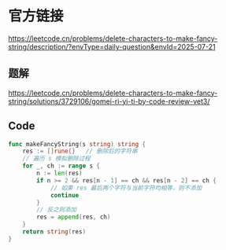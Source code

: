 # 官方链接
https://leetcode.cn/problems/delete-characters-to-make-fancy-string/description/?envType=daily-question&envId=2025-07-21

## 题解
https://leetcode.cn/problems/delete-characters-to-make-fancy-string/solutions/3729106/gomei-ri-yi-ti-by-code-review-vet3/

## Code
```go
func makeFancyString(s string) string {
    res := []rune{}   // 删除后的字符串
    // 遍历 s 模拟删除过程
    for _, ch := range s {
        n := len(res)
        if n >= 2 && res[n - 1] == ch && res[n - 2] == ch {
            // 如果 res 最后两个字符与当前字符均相等，则不添加
            continue
        }
        // 反之则添加
        res = append(res, ch)
    }
    return string(res)
}
```